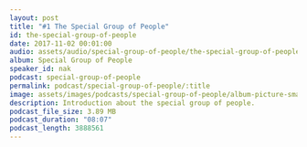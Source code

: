 ```yaml
---
layout: post
title: "#1 The Special Group of People"
id: the-special-group-of-people
date: 2017-11-02 00:01:00
audio: assets/audio/special-group-of-people/the-special-group-of-people.mp3
album: Special Group of People
speaker_id: nak
podcast: special-group-of-people
permalink: podcast/special-group-of-people/:title
image: assets/images/podcasts/special-group-of-people/album-picture-small.jpg
description: Introduction about the special group of people.
podcast_file_size: 3.89 MB
podcast_duration: "08:07"
podcast_length: 3888561
---
```

